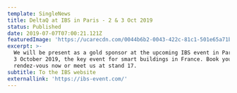 ```yaml
---
template: SingleNews
title: DeltaQ at IBS in Paris - 2 & 3 Oct 2019
status: Published
date: 2019-07-07T07:00:21.121Z
featuredImage: 'https://ucarecdn.com/0044b6b2-0043-422c-81c1-501e65a71b0b/-/preview/'
excerpt: >-
  We will be present as a gold sponsor at the upcoming IBS event in Paris on 2 &
  3 October 2019, the key event for smart buildings in France. Book your
  rendez-vous now or meet us at stand 17.
subtitle: To the IBS website
externallink: 'https://ibs-event.com/'
---
```


